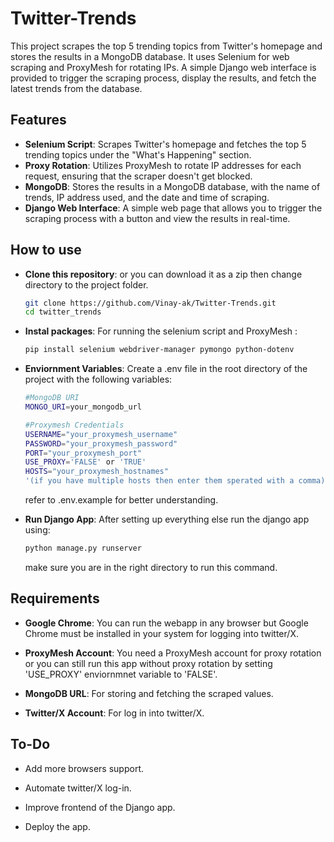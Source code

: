 # Twitter-Trends

This project scrapes the top 5 trending topics from Twitter's homepage and stores the results in a MongoDB database. It uses Selenium for web scraping and ProxyMesh for rotating IPs. A simple Django web interface is provided to trigger the scraping process, display the results, and fetch the latest trends from the database.


## Features
- **Selenium Script**: Scrapes Twitter's homepage and fetches the top 5 trending topics under the "What's Happening" section.
- **Proxy Rotation**: Utilizes ProxyMesh to rotate IP addresses for each request, ensuring that the scraper doesn't get blocked.
- **MongoDB**: Stores the results in a MongoDB database, with the name of trends, IP address used, and the date and time of scraping.
- **Django Web Interface**: A simple web page that allows you to trigger the scraping process with a button and view the results in real-time.

## How to use
- **Clone this repository**: or you can download it as a zip then change directory to the project folder.
  
    ```bash
    git clone https://github.com/Vinay-ak/Twitter-Trends.git
    cd twitter_trends
    ```
    
- **Instal packages**: For running the selenium script and ProxyMesh :

    ```bash
    pip install selenium webdriver-manager pymongo python-dotenv
    ```
    
- **Enviornment Variables**: Create a .env file in the root directory of the project with the following variables:
  
    ```bash
    #MongoDB URI
    MONGO_URI=your_mongodb_url

    #Proxymesh Credentials
    USERNAME="your_proxymesh_username"
    PASSWORD="your_proxymesh_password"
    PORT="your_proxymesh_port"
    USE_PROXY='FALSE' or 'TRUE'
    HOSTS="your_proxymesh_hostnames" 
    '(if you have multiple hosts then enter them sperated with a comma)'
    ```
    refer to .env.example for better understanding.

- **Run Django App**: After setting up everything else run the django app using:
  
    ```bash
    python manage.py runserver
    ```
    make sure you are in the right directory to run this command. 

## Requirements

- **Google Chrome**: You can run the webapp in any browser but Google Chrome must be installed in your system for logging into twitter/X. 

- **ProxyMesh Account**: You need a ProxyMesh account for proxy rotation or you can still run this app without proxy rotation by setting 'USE_PROXY' enviornmnet variable to 'FALSE'. 

- **MongoDB URL**: For storing and fetching the scraped values. 

- **Twitter/X Account**: For log in into twitter/X. 

## To-Do

- Add more browsers support. 

- Automate twitter/X log-in. 

- Improve frontend of the Django app.

- Deploy the app. 
